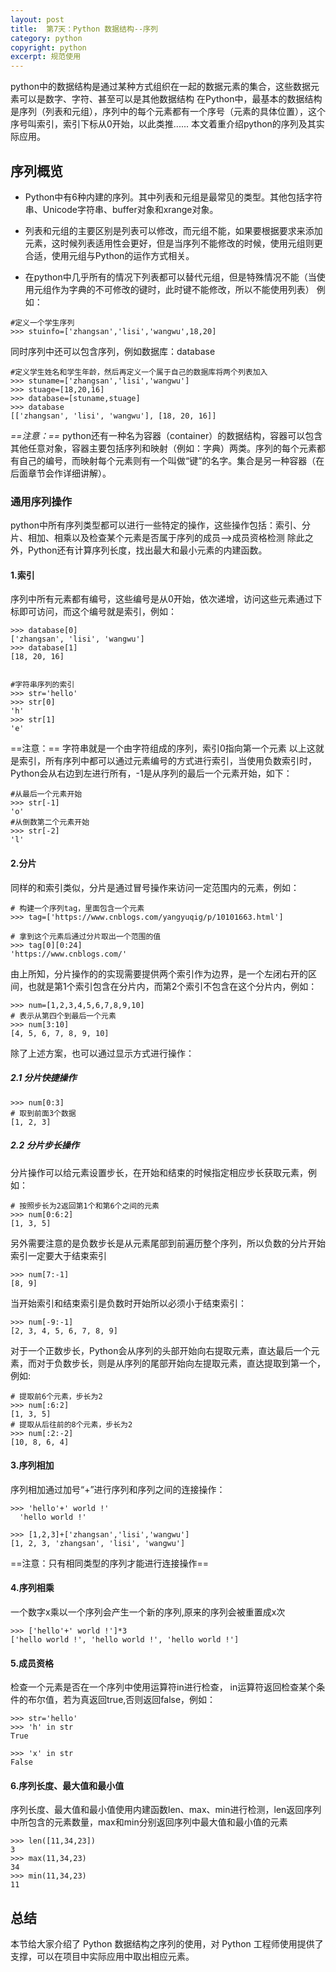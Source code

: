 ```yaml
---
layout: post
title:  第7天：Python 数据结构--序列
category: python
copyright: python
excerpt: 规范使用
---
```


 python中的数据结构是通过某种方式组织在一起的数据元素的集合，这些数据元素可以是数字、字符、甚至可以是其他数据结构
在Python中，最基本的数据结构是序列（列表和元组），序列中的每个元素都有一个序号（元素的具体位置），这个序号叫索引，索引下标从0开始，以此类推...... 本文着重介绍python的序列及其实际应用。



## 序列概览

- Python中有6种内建的序列。其中列表和元组是最常见的类型。其他包括字符串、Unicode字符串、buffer对象和xrange对象。                       
- 列表和元组的主要区别是列表可以修改，而元组不能，如果要根据要求来添加元素，这时候列表适用性会更好，但是当序列不能修改的时候，使用元组则更合适，使用元组与Python的运作方式相关。

- 在python中几乎所有的情况下列表都可以替代元组，但是特殊情况不能（当使用元组作为字典的不可修改的键时，此时键不能修改，所以不能使用列表）
例如：

```
#定义一个学生序列
>>> stuinfo=['zhangsan','lisi','wangwu',18,20]
```
同时序列中还可以包含序列，例如数据库：database
```
#定义学生姓名和学生年龄，然后再定义一个属于自己的数据库将两个列表加入
>>> stuname=['zhangsan','lisi','wangwu']
>>> stuage=[18,20,16]
>>> database=[stuname,stuage]
>>> database
[['zhangsan', 'lisi', 'wangwu'], [18, 20, 16]]
```
*==注意：==* python还有一种名为容器（container）的数据结构，容器可以包含其他任意对象，容器主要包括序列和映射（例如：字典）两类。序列的每个元素都有自己的编号，而映射每个元素则有一个叫做“键”的名字。集合是另一种容器（在后面章节会作详细讲解）。

### 通用序列操作
python中所有序列类型都可以进行一些特定的操作，这些操作包括：索引、分片、相加、相乘以及检查某个元素是否属于序列的成员-->成员资格检测
除此之外，Python还有计算序列长度，找出最大和最小元素的内建函数。
 
#### 1.索引
序列中所有元素都有编号，这些编号是从0开始，依次递增，访问这些元素通过下标即可访问，而这个编号就是索引，例如：

```
>>> database[0]
['zhangsan', 'lisi', 'wangwu']
>>> database[1]
[18, 20, 16]


#字符串序列的索引
>>> str='hello'
>>> str[0]
'h'
>>> str[1]
'e'
```
==注意：== 字符串就是一个由字符组成的序列，索引0指向第一个元素
以上这就是索引，所有序列中都可以通过元素编号的方式进行索引，当使用负数索引时，Python会从右边到左进行所有，-1是从序列的最后一个元素开始，如下：

```
#从最后一个元素开始
>>> str[-1]
'o'
#从倒数第二个元素开始
>>> str[-2]
'l'
```
#### 2.分片

同样的和索引类似，分片是通过冒号操作来访问一定范围内的元素，例如：
```
# 构建一个序列tag，里面包含一个元素
>>> tag=['https://www.cnblogs.com/yangyuqig/p/10101663.html']

# 拿到这个元素后通过分片取出一个范围的值
>>> tag[0][0:24]
'https://www.cnblogs.com/'
```
由上所知，分片操作的的实现需要提供两个索引作为边界，是一个左闭右开的区间，也就是第1个索引包含在分片内，而第2个索引不包含在这个分片内，例如：

```
>>> num=[1,2,3,4,5,6,7,8,9,10]
# 表示从第四个到最后一个元素
>>> num[3:10]
[4, 5, 6, 7, 8, 9, 10]
```
除了上述方案，也可以通过显示方式进行操作：
##### 2.1 分片快捷操作
```
>>> num[0:3]
# 取到前面3个数据
[1, 2, 3]
```
##### 2.2 分片步长操作
分片操作可以给元素设置步长，在开始和结束的时候指定相应步长获取元素，例如：

```
# 按照步长为2返回第1个和第6个之间的元素
>>> num[0:6:2]
[1, 3, 5]
```

另外需要注意的是负数步长是从元素尾部到前遍历整个序列，所以负数的分片开始索引一定要大于结束索引
```
>>> num[7:-1]
[8, 9]
```
当开始索引和结束索引是负数时开始所以必须小于结束索引：

```
>>> num[-9:-1]
[2, 3, 4, 5, 6, 7, 8, 9]
```
对于一个正数步长，Python会从序列的头部开始向右提取元素，直达最后一个元素，而对于负数步长，则是从序列的尾部开始向左提取元素，直达提取到第一个，例如:

```
# 提取前6个元素，步长为2
>>> num[:6:2]
[1, 3, 5]
# 提取从后往前的8个元素，步长为2
>>> num[:2:-2]
[10, 8, 6, 4]
```
#### 3.序列相加
序列相加通过加号“+”进行序列和序列之间的连接操作：  

```
>>> 'hello'+' world !'
  'hello world !'

>>> [1,2,3]+['zhangsan','lisi','wangwu']
[1, 2, 3, 'zhangsan', 'lisi', 'wangwu']
```
==注意：只有相同类型的序列才能进行连接操作==
#### 4.序列相乘
 一个数字x乘以一个序列会产生一个新的序列,原来的序列会被重置成x次

```
>>> ['hello'+' world !']*3
['hello world !', 'hello world !', 'hello world !']
```
#### 5.成员资格
检查一个元素是否在一个序列中使用运算符in进行检查， in运算符返回检查某个条件的布尔值，若为真返回true,否则返回false，例如：

```
>>> str='hello'
>>> 'h' in str
True

>>> 'x' in str
False
```

#### 6.序列长度、最大值和最小值
序列长度、最大值和最小值使用内建函数len、max、min进行检测，len返回序列中所包含的元素数量，max和min分别返回序列中最大值和最小值的元素

```
>>> len([11,34,23])
3
>>> max(11,34,23)
34
>>> min(11,34,23)
11
```

## 总结

本节给大家介绍了 Python  数据结构之序列的使用，对 Python 工程师使用提供了支撑，可以在项目中实际应用中取出相应元素。
